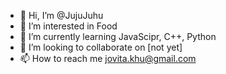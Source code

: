 - 👋 Hi, I’m @JujuJuhu
- 👀 I’m interested in Food
- 🌱 I’m currently learning JavaScipr, C++, Python
- 💞️ I’m looking to collaborate on [not yet]
- 📫 How to reach me jovita.khu@gmail.com

<!---
JujuJuhu/JujuJuhu is a ✨ special ✨ repository because its `README.md` (this file) appears on your GitHub profile.
You can click the Preview link to take a look at your changes.
--->
